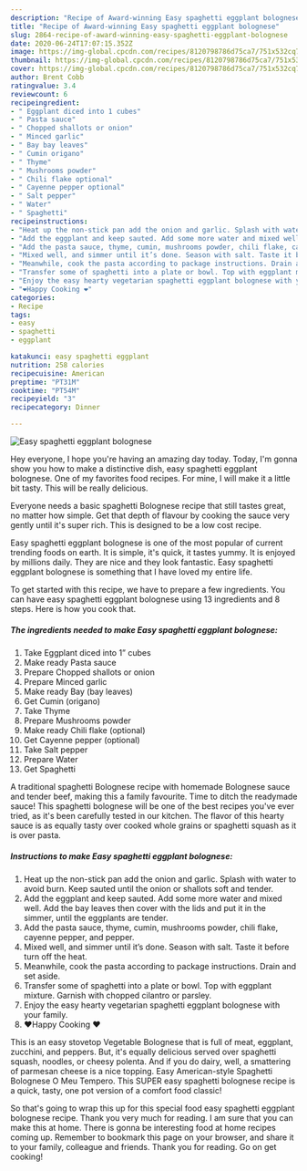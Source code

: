 ```yaml
---
description: "Recipe of Award-winning Easy spaghetti eggplant bolognese"
title: "Recipe of Award-winning Easy spaghetti eggplant bolognese"
slug: 2864-recipe-of-award-winning-easy-spaghetti-eggplant-bolognese
date: 2020-06-24T17:07:15.352Z
image: https://img-global.cpcdn.com/recipes/8120798786d75ca7/751x532cq70/easy-spaghetti-eggplant-bolognese-recipe-main-photo.jpg
thumbnail: https://img-global.cpcdn.com/recipes/8120798786d75ca7/751x532cq70/easy-spaghetti-eggplant-bolognese-recipe-main-photo.jpg
cover: https://img-global.cpcdn.com/recipes/8120798786d75ca7/751x532cq70/easy-spaghetti-eggplant-bolognese-recipe-main-photo.jpg
author: Brent Cobb
ratingvalue: 3.4
reviewcount: 6
recipeingredient:
- " Eggplant diced into 1 cubes"
- " Pasta sauce"
- " Chopped shallots or onion"
- " Minced garlic"
- " Bay bay leaves"
- " Cumin origano"
- " Thyme"
- " Mushrooms powder"
- " Chili flake optional"
- " Cayenne pepper optional"
- " Salt pepper"
- " Water"
- " Spaghetti"
recipeinstructions:
- "Heat up the non-stick pan add the onion and garlic. Splash with water to avoid burn. Keep sauted until the onion or shallots soft and tender."
- "Add the eggplant and keep sauted. Add some more water and mixed well. Add the bay leaves then cover with the lids and put it in the simmer, until the eggplants are tender."
- "Add the pasta sauce, thyme, cumin, mushrooms powder, chili flake, cayenne pepper, and pepper."
- "Mixed well, and simmer until it’s done. Season with salt. Taste it before turn off the heat."
- "Meanwhile, cook the pasta according to package instructions. Drain and set aside."
- "Transfer some of spaghetti into a plate or bowl. Top with eggplant mixture. Garnish with chopped cilantro or parsley."
- "Enjoy the easy hearty vegetarian spaghetti eggplant bolognese with your family."
- "❤️Happy Cooking ❤️"
categories:
- Recipe
tags:
- easy
- spaghetti
- eggplant

katakunci: easy spaghetti eggplant 
nutrition: 258 calories
recipecuisine: American
preptime: "PT31M"
cooktime: "PT54M"
recipeyield: "3"
recipecategory: Dinner

---
```



![Easy spaghetti eggplant bolognese](https://img-global.cpcdn.com/recipes/8120798786d75ca7/751x532cq70/easy-spaghetti-eggplant-bolognese-recipe-main-photo.jpg)

Hey everyone, I hope you're having an amazing day today. Today, I'm gonna show you how to make a distinctive dish, easy spaghetti eggplant bolognese. One of my favorites food recipes. For mine, I will make it a little bit tasty. This will be really delicious.

Everyone needs a basic spaghetti Bolognese recipe that still tastes great, no matter how simple. Get that depth of flavour by cooking the sauce very gently until it&#39;s super rich. This is designed to be a low cost recipe.

Easy spaghetti eggplant bolognese is one of the most popular of current trending foods on earth. It is simple, it's quick, it tastes yummy. It is enjoyed by millions daily. They are nice and they look fantastic. Easy spaghetti eggplant bolognese is something that I have loved my entire life.


To get started with this recipe, we have to prepare a few ingredients. You can have easy spaghetti eggplant bolognese using 13 ingredients and 8 steps. Here is how you cook that.

<!--inarticleads1-->

##### The ingredients needed to make Easy spaghetti eggplant bolognese:

1. Take  Eggplant diced into 1” cubes
1. Make ready  Pasta sauce
1. Prepare  Chopped shallots or onion
1. Prepare  Minced garlic
1. Make ready  Bay (bay leaves)
1. Get  Cumin (origano)
1. Take  Thyme
1. Prepare  Mushrooms powder
1. Make ready  Chili flake (optional)
1. Get  Cayenne pepper (optional)
1. Take  Salt pepper
1. Prepare  Water
1. Get  Spaghetti


A traditional spaghetti Bolognese recipe with homemade Bolognese sauce and tender beef, making this a family favourite. Time to ditch the readymade sauce! This spaghetti bolognese will be one of the best recipes you&#39;ve ever tried, as it&#39;s been carefully tested in our kitchen. The flavor of this hearty sauce is as equally tasty over cooked whole grains or spaghetti squash as it is over pasta. 

<!--inarticleads2-->

##### Instructions to make Easy spaghetti eggplant bolognese:

1. Heat up the non-stick pan add the onion and garlic. Splash with water to avoid burn. Keep sauted until the onion or shallots soft and tender.
1. Add the eggplant and keep sauted. Add some more water and mixed well. Add the bay leaves then cover with the lids and put it in the simmer, until the eggplants are tender.
1. Add the pasta sauce, thyme, cumin, mushrooms powder, chili flake, cayenne pepper, and pepper.
1. Mixed well, and simmer until it’s done. Season with salt. Taste it before turn off the heat.
1. Meanwhile, cook the pasta according to package instructions. Drain and set aside.
1. Transfer some of spaghetti into a plate or bowl. Top with eggplant mixture. Garnish with chopped cilantro or parsley.
1. Enjoy the easy hearty vegetarian spaghetti eggplant bolognese with your family.
1. ❤️Happy Cooking ❤️


This is an easy stovetop Vegetable Bolognese that is full of meat, eggplant, zucchini, and peppers. But, it&#39;s equally delicious served over spaghetti squash, noodles, or cheesy polenta. And if you do dairy, well, a smattering of parmesan cheese is a nice topping. Easy American-style Spaghetti Bolognese O Meu Tempero. This SUPER easy spaghetti bolognese recipe is a quick, tasty, one pot version of a comfort food classic! 

So that's going to wrap this up for this special food easy spaghetti eggplant bolognese recipe. Thank you very much for reading. I am sure that you can make this at home. There is gonna be interesting food at home recipes coming up. Remember to bookmark this page on your browser, and share it to your family, colleague and friends. Thank you for reading. Go on get cooking!
